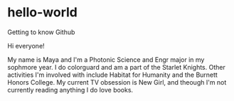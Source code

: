 # hello-world
Getting to know Github

Hi everyone!

My name is Maya and I'm a Photonic Science and Engr major in my sophmore year. I do colorguard and am a part of the Starlet Knights. Other activities I'm involved with include Habitat for Humanity and the Burnett Honors College. My current TV obsession is New Girl, and theough I'm not currently reading anything I do love books. 
